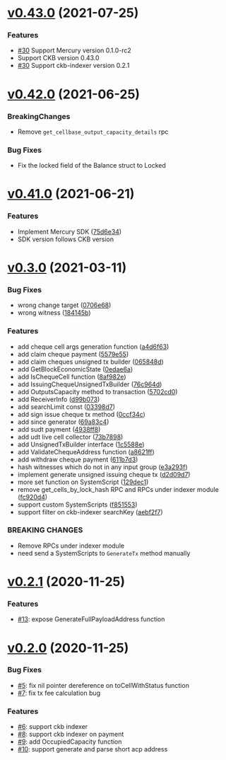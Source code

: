 # [v0.43.0](https://github.com/nervosnetwork/ckb-sdk-go/compare/v0.42.0...v0.43.0) (2021-07-25)

### Features

* [#30](https://github.com/nervosnetwork/ckb-sdk-go/pull/30) Support Mercury version 0.1.0-rc2
* Support CKB version 0.43.0
* [#30](https://github.com/nervosnetwork/ckb-sdk-go/pull/30) Support ckb-indexer version 0.2.1

# [v0.42.0](https://github.com/nervosnetwork/ckb-sdk-go/compare/v0.41.0...v0.42.0) (2021-06-25)

### BreakingChanges

* Remove `get_cellbase_output_capacity_details` rpc

### Bug Fixes

* Fix the locked field of the Balance struct to Locked

# [v0.41.0](https://github.com/nervosnetwork/ckb-sdk-go/compare/v0.3.0...v0.41.0) (2021-06-21)

### Features

* Implement Mercury
  SDK ([75d6e34](https://github.com/nervosnetwork/ckb-sdk-go/commit/2b2978252036d264b9a1d92368b57222e75d6e34))
* SDK version follows CKB version

# [v0.3.0](https://github.com/nervosnetwork/ckb-sdk-go/compare/v0.2.1...v0.3.0) (2021-03-11)

### Bug Fixes

* wrong change target ([0706e68](https://github.com/nervosnetwork/ckb-sdk-go/commit/0706e68))
* wrong witness ([184145b](https://github.com/nervosnetwork/ckb-sdk-go/commit/184145b))

### Features

* add cheque cell args generation function ([a4d6f63](https://github.com/nervosnetwork/ckb-sdk-go/commit/a4d6f63))
* add claim cheque payment ([5579e55](https://github.com/nervosnetwork/ckb-sdk-go/commit/5579e55))
* add claim cheques unsigned tx builder ([065848d](https://github.com/nervosnetwork/ckb-sdk-go/commit/065848d))
* add GetBlockEconomicState ([0edae6a](https://github.com/nervosnetwork/ckb-sdk-go/commit/0edae6a))
* add IsChequeCell function ([8af982e](https://github.com/nervosnetwork/ckb-sdk-go/commit/8af982e))
* add IssuingChequeUnsignedTxBuilder ([76c964d](https://github.com/nervosnetwork/ckb-sdk-go/commit/76c964d))
* add OutputsCapacity method to transaction ([5702cd0](https://github.com/nervosnetwork/ckb-sdk-go/commit/5702cd0))
* add ReceiverInfo ([d99b073](https://github.com/nervosnetwork/ckb-sdk-go/commit/d99b073))
* add searchLimit const ([03398d7](https://github.com/nervosnetwork/ckb-sdk-go/commit/03398d7))
* add sign issue cheque tx method ([0ccf34c](https://github.com/nervosnetwork/ckb-sdk-go/commit/0ccf34c))
* add since generator ([69a83c4](https://github.com/nervosnetwork/ckb-sdk-go/commit/69a83c4))
* add sudt payment ([4938ff8](https://github.com/nervosnetwork/ckb-sdk-go/commit/4938ff8))
* add udt live cell collector ([73b7898](https://github.com/nervosnetwork/ckb-sdk-go/commit/73b7898))
* add UnsignedTxBuilder interface ([1c5588e](https://github.com/nervosnetwork/ckb-sdk-go/commit/1c5588e))
* add ValidateChequeAddress function ([a8621ff](https://github.com/nervosnetwork/ckb-sdk-go/commit/a8621ff))
* add withdraw cheque payment ([611b7d3](https://github.com/nervosnetwork/ckb-sdk-go/commit/611b7d3))
* hash witnesses which do not in any input group ([e3a293f](https://github.com/nervosnetwork/ckb-sdk-go/commit/e3a293f))
* implement generate unsigned issuing cheque tx ([d2d09d7](https://github.com/nervosnetwork/ckb-sdk-go/commit/d2d09d7))
* more set function on SystemScript ([129dec1](https://github.com/nervosnetwork/ckb-sdk-go/commit/129dec1))
* remove get_cells_by_lock_hash RPC and RPCs under indexer
  module ([fc920d4](https://github.com/nervosnetwork/ckb-sdk-go/commit/fc920d4))
* support custom SystemScripts ([f851553](https://github.com/nervosnetwork/ckb-sdk-go/commit/f851553))
* support filter on ckb-indexer searchKey ([aebf2f7](https://github.com/nervosnetwork/ckb-sdk-go/commit/aebf2f7))

### BREAKING CHANGES

* Remove RPCs under indexer module
* need send a SystemScripts to `GenerateTx` method manually

# [v0.2.1](https://github.com/nervosnetwork/ckb-sdk-go/compare/v0.2.0...v0.2.1) (2020-11-25)

### Features

* [#13](https://github.com/nervosnetwork/ckb-sdk-go/pull/13): expose GenerateFullPayloadAddress function

# [v0.2.0](https://github.com/nervosnetwork/ckb-bitpie-sdk/compare/v0.1.0...v0.2.0) (2020-11-25)

### Bug Fixes

* [#5](https://github.com/nervosnetwork/ckb-sdk-go/pull/5): fix nil pointer dereference on toCellWithStatus function
* [#7](https://github.com/nervosnetwork/ckb-sdk-go/pull/7): fix tx fee calculation bug

### Features

* [#6](https://github.com/nervosnetwork/ckb-sdk-go/pull/6): support ckb indexer
* [#8](https://github.com/nervosnetwork/ckb-sdk-go/pull/8): support ckb indexer on payment
* [#9](https://github.com/nervosnetwork/ckb-sdk-go/pull/9): add OccupiedCapacity function
* [#10](https://github.com/nervosnetwork/ckb-sdk-go/pull/10): support generate and parse short acp address
